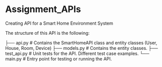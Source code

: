 # Assignment_APIs
Creating API for a Smart Home Environment System

The structure of this API is the following:

├── api.py              # Contains the SmartHomeAPI class and entity classes (User, House, Room, Device)
├── models.py           # Contains the entity classes.
├── test_api.py         # Unit tests for the API. Different test case examples.
└── main.py             # Entry point for testing or running the API.
